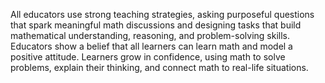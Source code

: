 All educators use strong teaching strategies, asking purposeful questions that spark meaningful math discussions and designing tasks that build mathematical understanding, reasoning, and problem-solving skills. Educators show a belief that all learners can learn math and model a positive attitude. Learners grow in confidence, using math to solve problems, explain their thinking, and connect math to real-life situations.
